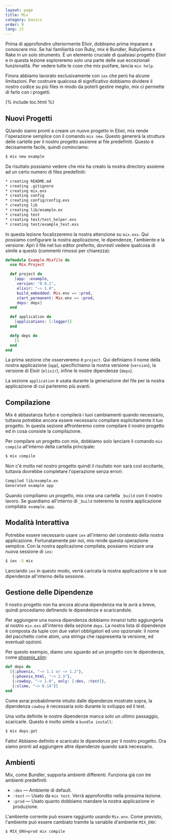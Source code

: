 ```yaml
---
layout: page
title: Mix
category: basics
order: 9
lang: it
---
```


Prima di approfondire ulteriormente Elixir, dobbiamo prima imparare a conoscere mix. Se hai familiarità con Ruby, mix è Bundler, RubyGems e Rake in un solo strumento. È un elemento cruciale di qualsiasi progetto Elixir e in questa lezione esploreremo solo una parte delle sue eccezionali funzionalità. Per vedere tutte le cose che mix puòfare, lancia `mix help`.

Finora abbiamo lavorato esclusivamente con `iex` che però ha alcune limitazioni. Per costruire qualcosa di significativo dobbiamo dividere il nostro codice su più files in modo da poterli gestire meglio, mix ci permette di farlo con i progetti.

{% include toc.html %}

## Nuovi Progetti

QUando siamo pronti a creare un nuovo progetto in Elixir, mix rende l'operazione semplice con il comando `mix new`. Questo genererà la struttura delle cartelle per il nostro progetto assieme ai file predefiniti. Questo è decisamente facile, quindi cominciamo:

```bash
$ mix new example
```

Da risultato possiamo vedere che mix ha creato la nostra directory assieme ad un certo numero di files predefiniti:

```bash
* creating README.md
* creating .gitignore
* creating mix.exs
* creating config
* creating config/config.exs
* creating lib
* creating lib/example.ex
* creating test
* creating test/test_helper.exs
* creating test/example_test.exs
```

In questa lezione focalizzeremo la nostra attenzione su `mix.exs`. Qui possiamo configurare la nostra applicazione, le dipendenze, l'ambiente e la versione. Apri il file nel tuo editor preferito, dovresti vedere qualcosa di simile a questo (commenti rimossi per chiarezza):

```elixir
defmodule Example.Mixfile do
  use Mix.Project

  def project do
    [app: :example,
     version: "0.0.1",
     elixir: "~> 1.0",
     build_embedded: Mix.env == :prod,
     start_permanent: Mix.env == :prod,
     deps: deps]
  end

  def application do
    [applications: [:logger]]
  end

  defp deps do
    []
  end
end
```

La prima sezione che osserveremo è `project`. Qui definiamo il nome della nostra applicazione (`app`), specifichiamo la nostra versione (`version`), la versione di Elxiir (`elixir`), infine le nostre dipendenze (`deps`).

La sezione `application` è usata durante la generazione del file per la nostra applicazione di cui parleremo più avanti.

## Compilazione

Mix è abbastanza furbo e compilerà i tuoi cambiamenti quando necessario, tuttavia potrebbe ancora essere necessario compilare esplicitamente il tuo progetto. In questa sezione affronteremo come compilare il nostro progetto ed in cosa consiste la compilazione.

Per compilare un progetto con mix, dobbiamo solo lanciare il comando `mix compile` all'interno della cartella principale:

```bash
$ mix compile
```

Non c'è molto nel nostro progetto quindi il risultato non sarà così eccitante, tuttavia dovrebbe completare l'operazione senza errori:

```bash
Compiled lib/example.ex
Generated example app
```

Quando compiliamo un progetto, mix crea una cartella `_build` con il nostro lavoro. Se guardiamo all'interno di `_build` noteremo la nostra applicazione compilata: `example.app`.

## Modalità Interattiva

Potrebbe essere necessario usare `iex` all'interno del constesto della nostra applicazione. Fortunatamente per noi, mix rende questa operazione semplice. Con la nostra applicazione compilata, possiamo iniziare una nuova sessione di `iex`:

```bash
$ iex -S mix
```

Lanciando `iex` in questo modo, verrà caricata la nostra applicazione e le sue dipendenze all'interno della sessione.

## Gestione delle Dipendenze

Il nostro progetto non ha ancora alcuna dipendenza ma le avrà a breve, quindi procediamo definendo le dipendenze e scaricandole.

Per aggiungere una nuova dipendenza dobbiamo innanzi tutto aggiungerla al nostro `mix.exs` all'interno della sezione `deps`. La nostra lista di dipendenze è composta da tuple con due valori obbligatori ed uno opzionale: il nome del pacchetto come atom, una stringa che rappresenta la versione, ed eventuali opzioni.

Per questo esempio, diamo uno sguardo ad un progetto con le dipendenze, come [phoenix_slim](https://github.com/doomspork/phoenix_slim):

```elixir
def deps do
  [{:phoenix, "~> 1.1 or ~> 1.2"},
   {:phoenix_html, "~> 2.3"},
   {:cowboy, "~> 1.0", only: [:dev, :test]},
   {:slime, "~> 0.14"}]
end
```

Come avrai probabilmente intuito dalle dipendenze mostrate sopra, la dipendenza `cowboy` è necessaria solo durante lo sviluppo ed il test.

Una volta definite le nostre dipendenze manca solo un ultimo passaggio, scaricarle. Questo è molto simile a `bundle install`:

```bash
$ mix deps.get
```

Fatto! Abbiamo definito e scaricato le dipendenze per il nostro progetto. Ora siamo pronti ad aggiungere altre dipendenze quando sarà necessario.

## Ambienti

Mix, come Bundler, supporta ambienti differenti. Funziona già con tre ambienti predefiniti:

+ `:dev` — Ambiente di default.
+ `:test` — Usato da `mix test`. Verrà approfondito nella prossima lezione.
+ `:prod` — Usato quanto dobbiamo mandare la nostra applicazione in produzione.

L'ambiente corrente può essere raggiunto usando `Mix.env`. Come previsto, l'ambiente può essere cambiato tramite la variabile d'ambiente `MIX_ENV`:

```bash
$ MIX_ENV=prod mix compile
```
